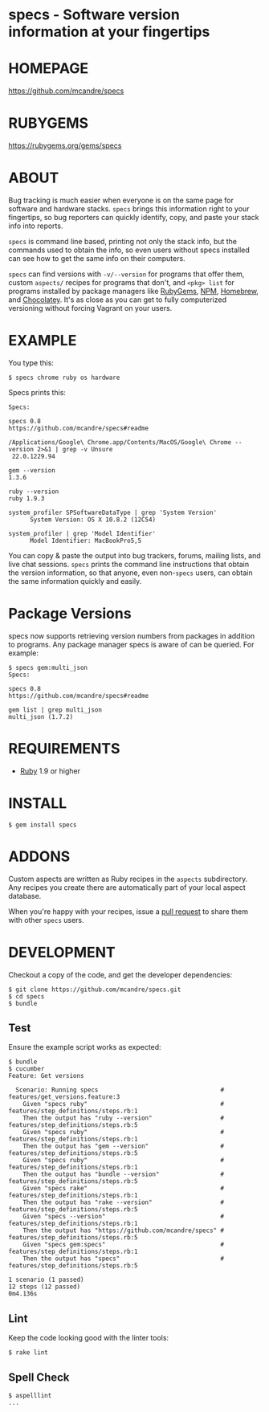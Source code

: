 # specs - Software version information at your fingertips

# HOMEPAGE

https://github.com/mcandre/specs

# RUBYGEMS

https://rubygems.org/gems/specs

# ABOUT

Bug tracking is much easier when everyone is on the same page for software and hardware stacks. `specs` brings this information right to your fingertips, so bug reporters can quickly identify, copy, and paste your stack info into reports.

`specs` is command line based, printing not only the stack info, but the commands used to obtain the info, so even users without specs installed can see how to get the same info on their computers.

`specs` can find versions with `-v/--version` for programs that offer them, custom `aspects/` recipes for programs that don't, and `<pkg> list` for programs installed by package managers like [RubyGems](http://rubygems.org/), [NPM](https://www.npmjs.org/), [Homebrew](http://brew.sh/), and [Chocolatey](http://chocolatey.org/). It's as close as you can get to fully computerized versioning without forcing Vagrant on your users.

# EXAMPLE

You type this:

    $ specs chrome ruby os hardware

Specs prints this:

    Specs:

    specs 0.8
    https://github.com/mcandre/specs#readme

    /Applications/Google\ Chrome.app/Contents/MacOS/Google\ Chrome --version 2>&1 | grep -v Unsure
     22.0.1229.94

    gem --version
    1.3.6

    ruby --version
    ruby 1.9.3

    system_profiler SPSoftwareDataType | grep 'System Version'
          System Version: OS X 10.8.2 (12C54)

    system_profiler | grep 'Model Identifier'
          Model Identifier: MacBookPro5,5

You can copy & paste the output into bug trackers, forums, mailing lists, and live chat sessions. `specs` prints the command line instructions that obtain the version information, so that anyone, even non-`specs` users, can obtain the same information quickly and easily.

# Package Versions

specs now supports retrieving version numbers from packages in addition to programs. Any package manager specs is aware of can be queried. For example:

    $ specs gem:multi_json
    Specs:

    specs 0.8
    https://github.com/mcandre/specs#readme

    gem list | grep multi_json
    multi_json (1.7.2)

# REQUIREMENTS

* [Ruby](http://www.ruby-lang.org/) 1.9 or higher

# INSTALL

    $ gem install specs

# ADDONS

Custom aspects are written as Ruby recipes in the `aspects` subdirectory. Any recipes you create there are automatically part of your local aspect database.

When you're happy with your recipes, issue a [pull request](https://github.com/mcandre/specs/pull/new/master) to share them with other `specs` users.

# DEVELOPMENT

Checkout a copy of the code, and get the developer dependencies:

    $ git clone https://github.com/mcandre/specs.git
    $ cd specs
    $ bundle

## Test

Ensure the example script works as expected:

    $ bundle
    $ cucumber
    Feature: Get versions

      Scenario: Running specs                                  # features/get_versions.feature:3
        Given "specs ruby"                                     # features/step_definitions/steps.rb:1
        Then the output has "ruby --version"                   # features/step_definitions/steps.rb:5
        Given "specs ruby"                                     # features/step_definitions/steps.rb:1
        Then the output has "gem --version"                    # features/step_definitions/steps.rb:5
        Given "specs ruby"                                     # features/step_definitions/steps.rb:1
        Then the output has "bundle --version"                 # features/step_definitions/steps.rb:5
        Given "specs rake"                                     # features/step_definitions/steps.rb:1
        Then the output has "rake --version"                   # features/step_definitions/steps.rb:5
        Given "specs --version"                                # features/step_definitions/steps.rb:1
        Then the output has "https://github.com/mcandre/specs" # features/step_definitions/steps.rb:5
        Given "specs gem:specs"                                # features/step_definitions/steps.rb:1
        Then the output has "specs"                            # features/step_definitions/steps.rb:5

    1 scenario (1 passed)
    12 steps (12 passed)
    0m4.136s

## Lint

Keep the code looking good with the linter tools:

    $ rake lint

## Spell Check

    $ aspelllint
    ...
